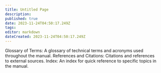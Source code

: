 ```yaml
---
title: Untitled Page
description: 
published: true
date: 2023-11-24T04:50:17.249Z
tags: 
editor: markdown
dateCreated: 2023-11-24T04:50:17.249Z
---
```


Glossary of Terms: A glossary of technical terms and acronyms used throughout the manual.
References and Citations: Citations and references to external sources.
Index: An index for quick reference to specific topics in the manual.